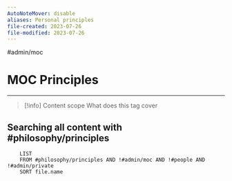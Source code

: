 ```yaml
---
AutoNoteMover: disable
aliases: Personal principles
file-created: 2023-07-26
file-modified: 2023-07-26
---
```


#admin/moc 

# MOC Principles

---

> [!info] Content scope
> What does this tag cover


## Searching all content with #philosophy/principles
```dataview
	LIST
	FROM #philosophy/principles AND !#admin/moc AND !#people AND !#admin/private
	SORT file.name
```